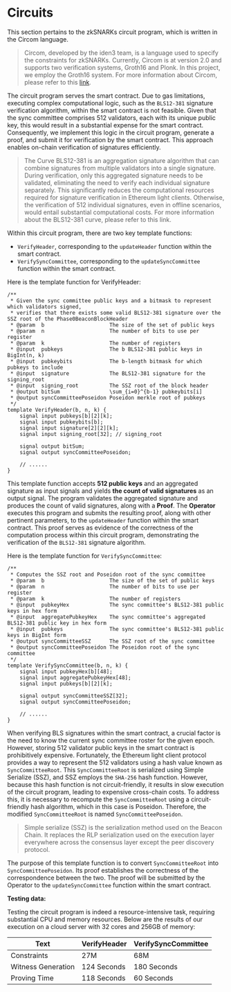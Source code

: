 # Circuits

This section pertains to the zkSNARKs circuit program, which is written in the Circom language.

> Circom, developed by the iden3 team, is a language used to specify the constraints for zkSNARKs. Currently, Circom is at version 2.0 and supports two verification systems, Groth16 and Plonk. In this project, we employ the Groth16 system. For more information about Circom, please refer to this [link](https://docs.circom.io/).

The circuit program serves the smart contract. Due to gas limitations, executing complex computational logic, such as the `BLS12-381` signature verification algorithm, within the smart contract is not feasible. Given that the sync committee comprises 512 validators, each with its unique public key, this would result in a substantial expense for the smart contract. Consequently, we implement this logic in the circuit program, generate a proof, and submit it for verification by the smart contract. This approach enables on-chain verification of signatures efficiently.

> The Curve BLS12-381 is an aggregation signature algorithm that can combine signatures from multiple validators into a single signature. During verification, only this aggregated signature needs to be validated, eliminating the need to verify each individual signature separately. This significantly reduces the computational resources required for signature verification in Ethereum light clients. Otherwise, the verification of 512 individual signatures, even in offline scenarios, would entail substantial computational costs. For more information about the BLS12-381 curve, please refer to this link.

Within this circuit program, there are two key template functions:
- `VerifyHeader`, corresponding to the `updateHeader` function within the smart contract.
- `VerifySyncCommittee`, corresponding to the `updateSyncCommittee` function within the smart contract.

Here is the template function for VerifyHeader:
```circom=
/**
 * Given the sync committee public keys and a bitmask to represent which validators signed,
 * verifies that there exists some valid BLS12-381 signature over the SSZ root of the Phase0BeaconBlockHeader
 * @param  b                     The size of the set of public keys
 * @param  n                     The number of bits to use per register
 * @param  k                     The number of registers
 * @input  pubkeys               The b BLS12-381 public keys in BigInt(n, k)
 * @input  pubkeybits            The b-length bitmask for which pubkeys to include
 * @input  signature             The BLS12-381 signature for the signing_root
 * @input  signing_root          The SSZ root of the block header
 * @output bitSum                \sum_{i=0}^{b-1} pubkeybits[i]
 * @output syncCommitteePoseidon Poseidon merkle root of pubkeys
 */
template VerifyHeader(b, n, k) {
    signal input pubkeys[b][2][k];
    signal input pubkeybits[b];
    signal input signature[2][2][k];
    signal input signing_root[32]; // signing_root

    signal output bitSum;
    signal output syncCommitteePoseidon;

    // ......
}
```

This template function accepts **512 public keys** and an aggregated signature as input signals and yields **the count of valid signatures** as an output signal. The program validates the aggregated signature and produces the count of valid signatures, along with a **Proof**. The **Operator** executes this program and submits the resulting proof, along with other pertinent parameters, to the `updateHeader` function within the smart contract. This proof serves as evidence of the correctness of the computation process within this circuit program, demonstrating the verification of the `BLS12-381` signature algorithm.

Here is the template function for `VerifySyncCommittee`:
```circom=
/**
 * Computes the SSZ root and Poseidon root of the sync committee
 * @param  b                     The size of the set of public keys
 * @param  n                     The number of bits to use per register
 * @param  k                     The number of registers
 * @input  pubkeyHex             The sync committee's BLS12-381 public keys in hex form
 * @input  aggregatePubkeyHex    The sync committee's aggregated BLS12-381 public key in hex form
 * @input  pubkeys               The sync committee's BLS12-381 public keys in BigInt form
 * @output syncCommitteeSSZ      The SSZ root of the sync committee
 * @output syncCommitteePoseidon The Poseidon root of the sync committee
 */
template VerifySyncCommittee(b, n, k) {
    signal input pubkeyHex[b][48];
    signal input aggregatePubkeyHex[48];
    signal input pubkeys[b][2][k];

    signal output syncCommitteeSSZ[32];
    signal output syncCommitteePoseidon;

    // ......
}
```

When verifying BLS signatures within the smart contract, a crucial factor is the need to know the current sync committee roster for the given epoch. However, storing 512 validator public keys in the smart contract is prohibitively expensive. Fortunately, the Ethereum light client protocol provides a way to represent the 512 validators using a hash value known as `SyncCommitteeRoot`. This `SyncCommitteeRoot` is serialized using Simple Serialize (SSZ), and SSZ employs the `SHA-256` hash function. However, because this hash function is not circuit-friendly, it results in slow execution of the circuit program, leading to expensive cross-chain costs. To address this, it is necessary to recompute the `SyncCommitteeRoot` using a circuit-friendly hash algorithm, which in this case is Poseidon. Therefore, the modified `SyncCommitteeRoot` is named `SyncCommitteePoseidon`.

> Simple serialize (SSZ) is the serialization method used on the Beacon Chain. It replaces the RLP serialization used on the execution layer everywhere across the consensus layer except the peer discovery protocol.

The purpose of this template function is to convert `SyncCommitteeRoot` into `SyncCommitteePoseidon`. Its proof establishes the correctness of the correspondence between the two. The proof will be submitted by the Operator to the `updateSyncCommittee` function within the smart contract.

**Testing data:**

Testing the circuit program is indeed a resource-intensive task, requiring substantial CPU and memory resources. Below are the results of our execution on a cloud server with 32 cores and 256GB of memory:

| Text               | VerifyHeader | VerifySyncCommittee |
| ------------------ | ------------ | ------------------- |
| Constraints        | 27M          | 68M                 |
| Witness Generation | 124 Seconds  | 180 Seconds         |
| Proving Time       | 118 Seconds  | 60 Seconds          |
